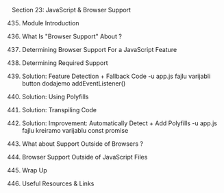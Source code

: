 Section 23: JavaScript & Browser Support

435. Module Introduction

436. What Is "Browser Support" About ?

437. Determining Browser Support For a JavaScript Feature

438. Determining Required Support

439. Solution: Feature Detection + Fallback Code
-u app.js fajlu varijabli button dodajemo addEventListener()

440. Solution: Using Polyfills

441. Solution: Transpiling Code

442. Solution: Improvement: Automatically Detect + Add Polyfills
-u app.js fajlu kreiramo varijablu const promise

443. What about Support Outside of Browsers ?

444. Browser Support Outside of JavaScript Files

445. Wrap Up

446. Useful Resources & Links
